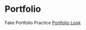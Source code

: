 # Portfolio
Fake Portfolio Practice
<a href="https://des117.space/su2022-mead/rfzhu/portfolio/index.html">Portfolio Look</a>
